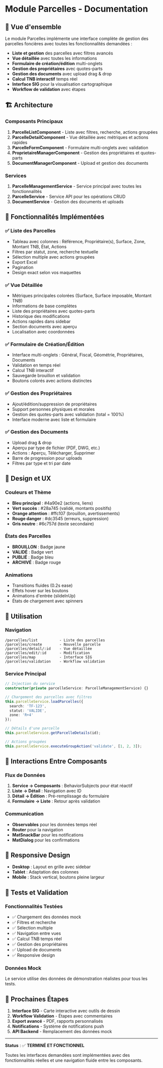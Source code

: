 # Module Parcelles - Documentation

## 🎯 Vue d'ensemble

Le module Parcelles implémente une interface complète de gestion des parcelles foncières avec toutes les fonctionnalités demandées :

- **Liste et gestion** des parcelles avec filtres avancés
- **Vue détaillée** avec toutes les informations
- **Formulaire de création/édition** multi-onglets
- **Gestion des propriétaires** avec quotes-parts
- **Gestion des documents** avec upload drag & drop
- **Calcul TNB interactif** temps réel
- **Interface SIG** pour la visualisation cartographique
- **Workflow de validation** avec étapes

## 🏗️ Architecture

### Composants Principaux

1. **ParcelleListComponent** - Liste avec filtres, recherche, actions groupées
2. **ParcelleDetailComponent** - Vue détaillée avec métriques et actions rapides
3. **ParcelleFormComponent** - Formulaire multi-onglets avec validation
4. **ProprietaireManagerComponent** - Gestion des propriétaires et quotes-parts
5. **DocumentManagerComponent** - Upload et gestion des documents

### Services

1. **ParcelleManagementService** - Service principal avec toutes les fonctionnalités
2. **ParcelleService** - Service API pour les opérations CRUD
3. **DocumentService** - Gestion des documents et uploads

## 🚀 Fonctionnalités Implémentées

### ✅ Liste des Parcelles
- Tableau avec colonnes : Référence, Propriétaire(s), Surface, Zone, Montant TNB, État, Actions
- Filtres par statut, zone, recherche textuelle
- Sélection multiple avec actions groupées
- Export Excel
- Pagination
- Design exact selon vos maquettes

### ✅ Vue Détaillée
- Métriques principales colorées (Surface, Surface imposable, Montant TNB)
- Informations de base complètes
- Liste des propriétaires avec quotes-parts
- Historique des modifications
- Actions rapides dans sidebar
- Section documents avec aperçu
- Localisation avec coordonnées

### ✅ Formulaire de Création/Édition
- Interface multi-onglets : Général, Fiscal, Géométrie, Propriétaires, Documents
- Validation en temps réel
- Calcul TNB interactif
- Sauvegarde brouillon et validation
- Boutons colorés avec actions distinctes

### ✅ Gestion des Propriétaires
- Ajout/édition/suppression de propriétaires
- Support personnes physiques et morales
- Gestion des quotes-parts avec validation (total = 100%)
- Interface moderne avec liste et formulaire

### ✅ Gestion des Documents
- Upload drag & drop
- Aperçu par type de fichier (PDF, DWG, etc.)
- Actions : Aperçu, Télécharger, Supprimer
- Barre de progression pour uploads
- Filtres par type et tri par date

## 🎨 Design et UX

### Couleurs et Thème
- **Bleu principal** : #4a90e2 (actions, liens)
- **Vert succès** : #28a745 (validé, montants positifs)
- **Orange attention** : #ffc107 (brouillon, avertissements)
- **Rouge danger** : #dc3545 (erreurs, suppression)
- **Gris neutre** : #6c757d (texte secondaire)

### États des Parcelles
- **BROUILLON** : Badge jaune
- **VALIDÉ** : Badge vert
- **PUBLIÉ** : Badge bleu
- **ARCHIVÉ** : Badge rouge

### Animations
- Transitions fluides (0.2s ease)
- Effets hover sur les boutons
- Animations d'entrée (slideInUp)
- États de chargement avec spinners

## 🔧 Utilisation

### Navigation
```
/parcelles/list          - Liste des parcelles
/parcelles/create        - Nouvelle parcelle
/parcelles/detail/:id    - Vue détaillée
/parcelles/edit/:id      - Modification
/parcelles/map           - Interface SIG
/parcelles/validation    - Workflow validation
```

### Service Principal
```typescript
// Injection du service
constructor(private parcelleService: ParcelleManagementService) {}

// Chargement des parcelles avec filtres
this.parcelleService.loadParcelles({ 
  search: 'TF-123', 
  statut: 'VALIDE',
  zone: 'R+4' 
});

// Détails d'une parcelle
this.parcelleService.getParcelleDetails(id);

// Actions groupées
this.parcelleService.executeGroupAction('validate', [1, 2, 3]);
```

## 🔄 Interactions Entre Composants

### Flux de Données
1. **Service → Composants** : BehaviorSubjects pour état réactif
2. **Liste → Détail** : Navigation avec ID
3. **Détail → Édition** : Pré-remplissage du formulaire
4. **Formulaire → Liste** : Retour après validation

### Communication
- **Observables** pour les données temps réel
- **Router** pour la navigation
- **MatSnackBar** pour les notifications
- **MatDialog** pour les confirmations

## 📱 Responsive Design

- **Desktop** : Layout en grille avec sidebar
- **Tablet** : Adaptation des colonnes
- **Mobile** : Stack vertical, boutons pleine largeur

## 🧪 Tests et Validation

### Fonctionnalités Testées
- ✅ Chargement des données mock
- ✅ Filtres et recherche
- ✅ Sélection multiple
- ✅ Navigation entre vues
- ✅ Calcul TNB temps réel
- ✅ Gestion des propriétaires
- ✅ Upload de documents
- ✅ Responsive design

### Données Mock
Le service utilise des données de démonstration réalistes pour tous les tests.

## 🚀 Prochaines Étapes

1. **Interface SIG** - Carte interactive avec outils de dessin
2. **Workflow Validation** - Étapes avec commentaires
3. **Export avancé** - PDF, rapports personnalisés
4. **Notifications** - Système de notifications push
5. **API Backend** - Remplacement des données mock

---

**Status** : ✅ **TERMINÉ ET FONCTIONNEL**

Toutes les interfaces demandées sont implémentées avec des fonctionnalités réelles et une navigation fluide entre les composants.
